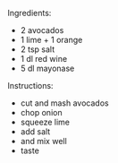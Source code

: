 Ingredients:
- 2 avocados
- 1 lime + 1 orange
- 2 tsp salt
- 1 dl red wine
- 5 dl mayonase

Instructions:
- cut and mash avocados
- chop onion
- squeeze lime
- add salt
- and mix well
- taste
